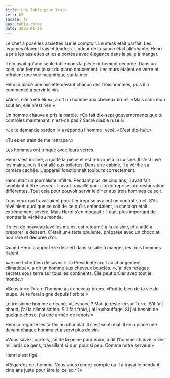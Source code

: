 ```yaml
---
title: Une Table pour Trois
cefr: b2
locale: fr
key: table-three
date: 2025-01-26
---
```


Le chef a posé les assiettes sur le comptoir. Le steak était parfait. Les légumes étaient frais et tendres. L'odeur de la sauce était alléchante. Henri a pris les assiettes et les a portées avec élégance dans la salle à manger.

Il n'y avait qu'une seule table dans la pièce richement décorée. Dans un coin, une femme jouait du piano doucement. Les murs étaient en verre et offraient une vue magnifique sur la mer.

Henri a placé une assiette devant chacun des trois hommes, puis il a commencé à servir le vin.

«Alors, elle a été élue», a dit un homme aux cheveux bruns. «Mais sans mon soutien, elle n'est rien.»

Un homme chauve a pris la parole. «Ça fait dix-sept gouvernements que tu contrôles maintenant, n'est-ce pas ? Sacré diable rusé !»

«Je te demande pardon !» a répondu l'homme, vexé. «C'est dix-huit.»

«Tu es en train de me rattraper.»

Les hommes ont trinqué avec leurs verres.

Henri s'est incliné, a quitté la pièce et est retourné à la cuisine. Il s'est lavé les mains, puis il est allé aux toilettes. Dans une cabine, il a vérifié sa caméra cachée. L'appareil fonctionnait toujours correctement.

Henri était un journaliste infiltré. Pendant plus de cinq ans, il avait fait semblant d'être serveur. Il avait travaillé pour dix entreprises de restauration différentes. Tout cela pour pouvoir servir le dîner aux trois hommes ce soir.

Tous ceux qui travaillaient pour l'entreprise avaient un contrat strict. S'ils révélaient quoi que ce soit de ce qu'ils entendaient, la sanction était extrêmement sévère. Mais Henri s'en moquait : il était plus important de montrer la vérité au monde.

Il s'est de nouveau lavé les mains, est retourné à la cuisine, et a aidé à préparer le dessert. C'était une tarte opulente, préparée avec un chocolat noir rare et décorée d'or.

Quand Henri a apporté le dessert dans la salle à manger, les trois hommes riaient.

«Je me fiche bien de savoir si la Présidente croit au changement climatique», a dit un homme aux cheveux bouclés. «J'ai des refuges secrets sous terre sur tous les continents. Elle peut brûler avec tout le monde.»

«Sous terre ?» a ri l'homme aux cheveux bruns. «Profite bien de ta vie de taupe. Je te ferai signe depuis l'orbite.»

Le troisième homme a ricané. «L'espace ? Moi, je reste ici sur Terre. S'il fait chaud, j'ai la climatisation. S'il fait froid, j'ai le chauffage. Si j'ai besoin de quelque chose, j'ai une armée de robots.»

Henri a regardé les tartes au chocolat. Il s'est senti mal. Il en a placé une devant chaque homme et a servi plus de vin.

«Vous savez, parfois, j'ai de la peine pour eux», a dit l'homme chauve. «Des milliards de gens, travaillant si dur, pour si peu. Comme notre serveur.»

Henri s'est figé.

«Regardez cet homme. Vous vous rendez compte qu'il a travaillé pendant cinq ans juste pour être ici ce soir ?»